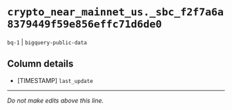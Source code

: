 # `crypto_near_mainnet_us._sbc_f2f7a6a8379449f59e856effc71d6de0`
`bq-1` | `bigquery-public-data`

## Column details
* [TIMESTAMP] `last_update`

-------------------------------------------------------------------------------
*Do not make edits above this line.*
